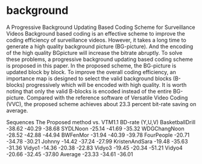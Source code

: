 # background
A Progressive Background Updating Based Coding Scheme for Surveillance Videos
Background based coding is an effective scheme to improve the coding efficiency of surveillance videos. However,
it takes a long time to generate a high quality background picture (BG-picture). And the encoding of the high quality BGpicture
will increase the bitrate abruptly. To solve these problems, a progressive background updating based coding
scheme is proposed in this paper. In the proposed scheme, the BG-picture is updated block by block. To improve the overall
coding efficiency, an importance map is designed to select the valid background blocks (B-blocks) progressively which will be
encoded with high quality. It is worth noting that only the valid B-blocks is encoded instead of the entire BG-picture. Compared
with the reference software of Versatile Video Coding (VVC), the proposed scheme achieves about 23.3 percent bit-rate saving on average.


Sequences
The Proposed method vs. VTM1.1 
BD-rate (Y,U,V)
BasketballDrill -38.62 -40.29 -38.68
SYDLNoon -25.14 -41.69 -35.32
WDGChangNoon -28.52 -42.88 -44.94
BWFenMor -31.94 -40.39 -39.78
FourPeople -20.71 -34.78 -30.21
Johnny -14.42 -37.24 -27.99
KristenAndSara -19.48 -35.63 -31.36
Vidyo1 -14.36 -20.38 -22.83
Vidyo3 -19.45 -20.34 -51.21
Vidyo4 -20.66 -32.45 -37.80
Average -23.33 -34.61 -36.01
